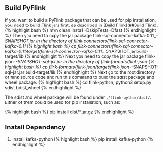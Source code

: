 ## Build PyFlink

If you want to build a PyFlink package that can be used for pip installation, you need to build Flink jars first, as described in [Build Flink](##Build Flink).
{% highlight bash %}
mvn clean install -DskipTests -Dfast
{% endhighlight %}
Then you need to copy the jar package flink-sql-connector-kafka-0.11_*-SNAPSHOT.jar in the directory of flink-connectors/flink-sql-connector-kafka-0.11
{% highlight bash %} 
cp flink-connectors/flink-sql-connector-kafka-0.11/target/flink-sql-connector-kafka-0.11_*-SNAPSHOT.jar build-target/lib
{% endhighlight %}
Next you need to copy the jar package flink-json-*-SNAPSHOT-sql-jar.jar in the directory of flink-formats/flink-json
{% highlight bash %} 
cp flink-formats/flink-json/target/flink-json-*-SNAPSHOT-sql-jar.jar build-target/lib
{% endhighlight %}
Next go to the root directory of flink source code and run this command to build the sdist package and wheel package:
{% highlight bash %}
cd flink-python; python3 setup.py sdist bdist_wheel
{% endhighlight %}

The sdist and wheel package will be found under `./flink-python/dist/`. Either of them could be used for pip installation, such as:

{% highlight bash %}
pip install dist/*.tar.gz
{% endhighlight %}

## Install Dependency
1. Install kafka-python
{% highlight bash %}
pip install kafka-python
{% endhighlight %}